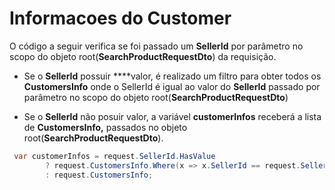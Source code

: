 # Informacoes do Customer

O código a seguir verifica se foi passado um **SellerId** por parâmetro no scopo do objeto root(**SearchProductRequestDto**) da requisição.

 - Se o **SellerId** possuir ****valor, é realizado um filtro para obter todos os **CustomersInfo** onde o SellerId é igual ao valor do **SellerId** passado por parâmetro no scopo do objeto root(**SearchProductRequestDto**)

 - Se o **SellerId** não posuir valor, a variável **customerInfos** receberá a lista de  **CustomersInfo,** passados no objeto root(**SearchProductRequestDto**).

```csharp
 var customerInfos = request.SellerId.HasValue
        ? request.CustomersInfo.Where(x => x.SellerId == request.SellerId.Value).ToList()
        : request.CustomersInfo;
```